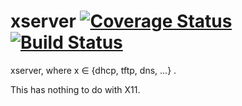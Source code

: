 # xserver [![Coverage Status](https://coveralls.io/repos/github/simar7/xserver/badge.svg?branch=coveralls-support)](https://coveralls.io/github/simar7/xserver?branch=coveralls-support) [![Build Status](https://travis-ci.org/simar7/xserver.svg?branch=master)](https://travis-ci.org/simar7/xserver)
xserver, where x ∈ {dhcp, tftp, dns, ...} .   


This has nothing to do with X11.
